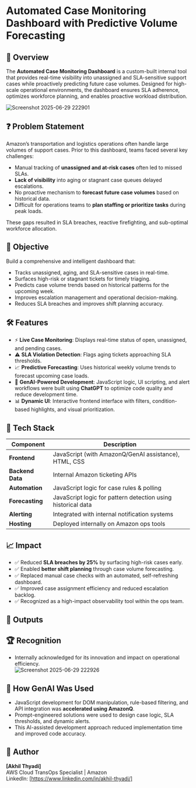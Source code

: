 # Automated Case Monitoring Dashboard with Predictive Volume Forecasting

## 🚀 Overview

The **Automated Case Monitoring Dashboard** is a custom-built internal tool that provides real-time visibility into unassigned and SLA-sensitive support cases while proactively predicting future case volumes. Designed for high-scale operational environments, the dashboard ensures SLA adherence, optimizes workforce planning, and enables proactive workload distribution.

![Screenshot 2025-06-29 222901](https://github.com/user-attachments/assets/2c38f908-648e-44d1-ad64-e693f0191ec8)

## ❓ Problem Statement

Amazon’s transportation and logistics operations often handle large volumes of support cases. Prior to this dashboard, teams faced several key challenges:

- Manual tracking of **unassigned and at-risk cases** often led to missed SLAs.  
- **Lack of visibility** into aging or stagnant case queues delayed escalations.  
- No proactive mechanism to **forecast future case volumes** based on historical data.  
- Difficult for operations teams to **plan staffing or prioritize tasks** during peak loads.

These gaps resulted in SLA breaches, reactive firefighting, and sub-optimal workforce allocation.


## 🎯 Objective

Build a comprehensive and intelligent dashboard that:

- Tracks unassigned, aging, and SLA-sensitive cases in real-time.  
- Surfaces high-risk or stagnant tickets for timely triaging.  
- Predicts case volume trends based on historical patterns for the upcoming week.  
- Improves escalation management and operational decision-making.  
- Reduces SLA breaches and improves shift planning accuracy.


## 🛠️ Features

- ⚡ **Live Case Monitoring**: Displays real-time status of open, unassigned, and pending cases.  
- ⚠️ **SLA Violation Detection**: Flags aging tickets approaching SLA thresholds.  
- 📈 **Predictive Forecasting**: Uses historical weekly volume trends to forecast upcoming case loads.  
- 🧠 **GenAI-Powered Development**: JavaScript logic, UI scripting, and alert workflows were built using **ChatGPT** to optimize code quality and reduce development time.  
- 📊 **Dynamic UI**: Interactive frontend interface with filters, condition-based highlights, and visual prioritization.


## 🧱 Tech Stack

| Component         | Description                                |
|------------------|--------------------------------------------|
| **Frontend**      | JavaScript (with AmazonQ/GenAI assistance), HTML, CSS |
| **Backend Data**  | Internal Amazon ticketing APIs             |
| **Automation**    | JavaScript logic for case rules & polling  |
| **Forecasting**   | JavaScript logic for pattern detection using historical data |
| **Alerting**      | Integrated with internal notification systems |
| **Hosting**       | Deployed internally on Amazon ops tools    |


## 📈 Impact

- ✅ Reduced **SLA breaches by 25%** by surfacing high-risk cases early.  
- ✅ Enabled **better shift planning** through case volume forecasting.  
- ✅ Replaced manual case checks with an automated, self-refreshing dashboard.  
- ✅ Improved case assignment efficiency and reduced escalation backlog.  
- ✅ Recognized as a high-impact observability tool within the ops team.

## 📌 Outputs



## 🏆 Recognition

- Internally acknowledged for its innovation and impact on operational efficiency.  
![Screenshot 2025-06-29 222926](https://github.com/user-attachments/assets/46d8d908-ea7a-406e-84c8-b8691b4b993d)


## 🧠 How GenAI Was Used

- JavaScript development for DOM manipulation, rule-based filtering, and API integration was **accelerated using AmazonQ**.  
- Prompt-engineered solutions were used to design case logic, SLA thresholds, and dynamic alerts.  
- This AI-assisted development approach reduced implementation time and improved code accuracy.


## 🙋 Author

**[Akhil Thyadi]**  
AWS Cloud TransOps Specialist | Amazon  
LinkedIn: [https://www.linkedin.com/in/akhil-thyadi/]  

